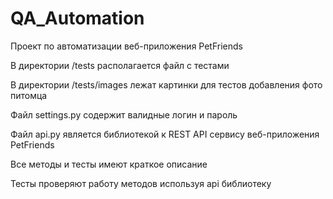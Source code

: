 # QA_Automation

Проект по автоматизации веб-приложения PetFriends

В директории /tests располагается файл с тестами

В директории /tests/images лежат картинки для тестов добавления фото питомца

Файл settings.py содержит валидные логин и пароль

Файл api.py является библиотекой к REST API сервису веб-приложения PetFriends

Все методы и тесты имеют краткое описание

Тесты проверяют работу методов используя api библиотеку
